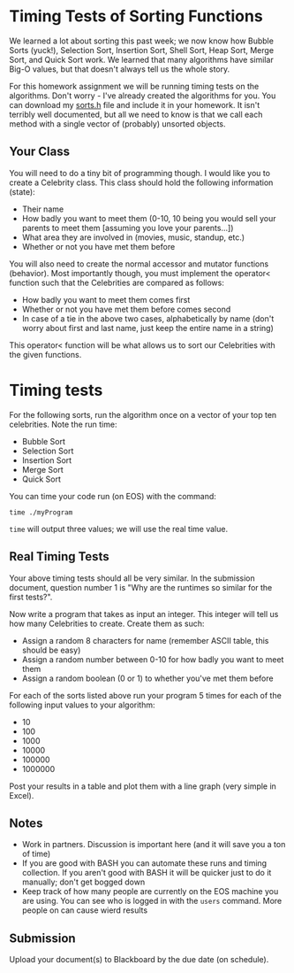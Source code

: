 # Timing Tests of Sorting Functions

We learned a lot about sorting this past week; we now know how Bubble Sorts (yuck!), Selection Sort, Insertion Sort, Shell Sort, Heap Sort, Merge Sort, and Quick Sort work.  We learned that many algorithms have similar Big-O values, but that doesn't always tell us the whole story.

For this homework assignment we will be running timing tests on the algorithms.  Don't worry - I've already created the algorithms for you.  You can download my [sorts.h](./sorting/code_samples/sorts.h) file and include it in your homework.  It isn't terribly well documented, but all we need to know is that we call each method with a single vector of (probably) unsorted objects.

## Your Class

You will need to do a tiny bit of programming though.  I would like you to create a Celebrity class.  This class should hold the following information (state):

  - Their name
  - How badly you want to meet them (0-10, 10 being you would sell your parents to meet them [assuming you love your parents...])
  - What area they are involved in (movies, music, standup, etc.)
  - Whether or not you have met them before

You will also need to create the normal accessor and mutator functions (behavior).  Most importantly though, you must implement the operator< function such that the Celebrities are compared as follows:

  - How badly you want to meet them comes first
  - Whether or not you have met them before comes second
  - In case of a tie in the above two cases, alphabetically by name (don't worry about first and last name, just keep the entire name in a string)

This operator< function will be what allows us to sort our Celebrities with the given functions.

# Timing tests

For the following sorts, run the algorithm once on a vector<Celebrity> of your top ten celebrities.  Note the run time:

- Bubble Sort
- Selection Sort
- Insertion Sort
- Merge Sort
- Quick Sort

You can time your code run (on EOS) with the command:

```
time ./myProgram
```

```time``` will output three values; we will use the real time value.

## Real Timing Tests

Your above timing tests should all be very similar.  In the submission document, question number 1 is "Why are the runtimes so similar for the first tests?".

Now write a program that takes as input an integer.  This integer will tell us how many Celebrities to create.  Create them as such:

- Assign a random 8 characters for name (remember ASCII table, this should be easy)
- Assign a random number between 0-10 for how badly you want to meet them
- Assign a random boolean (0 or 1) to whether you've met them before

For each of the sorts listed above run your program 5 times for each of the following input values to your algorithm:

- 10
- 100
- 1000
- 10000
- 100000
- 1000000

Post your results in a table and plot them with a line graph (very simple in Excel).

## Notes

- Work in partners.  Discussion is important here (and it will save you a ton of time)
- If you are good with BASH you can automate these runs and timing collection.  If you aren't good with BASH it will be quicker just to do it manually; don't get bogged down
- Keep track of how many people are currently on the EOS machine you are using.  You can see who is logged in with the ```users``` command.  More people on can cause wierd results

## Submission

Upload your document(s) to Blackboard by the due date (on schedule).
